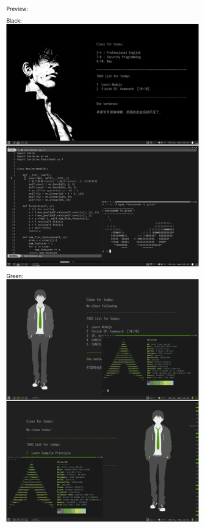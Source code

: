 Preview:

Black:
![](https://raw.githubusercontent.com/Dtover/awesomewm-config/master/Preview/Black_Desktop.png)
![](https://raw.githubusercontent.com/Dtover/awesomewm-config/master/Preview/Black_Windows.png)

Green:
![](https://raw.githubusercontent.com/Dtover/awesomewm-config/master/Preview/Green_1.png)
![](https://raw.githubusercontent.com/Dtover/awesomewm-config/master/Preview/Green_2.png)
